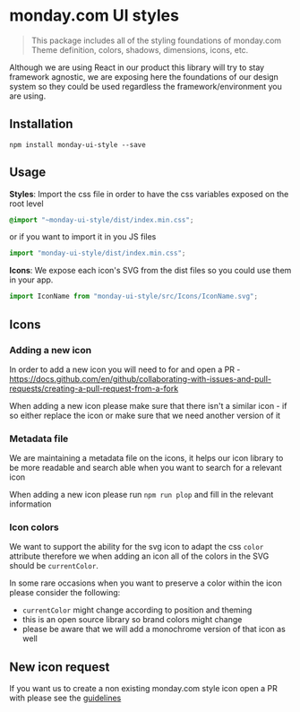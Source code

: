 # monday.com UI styles

> This package includes all of the styling foundations of monday.com
> Theme definition, colors, shadows, dimensions, icons, etc.

Although we are using React in our product this library will try to stay framework agnostic, we are exposing here the foundations of our design system so they could be used regardless the framework/environment you are using.

## Installation

```
npm install monday-ui-style --save
```

## Usage

**Styles**: Import the css file in order to have the css variables exposed on the root level

```scss
@import "~monday-ui-style/dist/index.min.css";
```

or if you want to import it in you JS files

```javascript
import "monday-ui-style/dist/index.min.css";
```

**Icons**: We expose each icon's SVG from the dist files so you could use them in your app.

```javascript
import IconName from "monday-ui-style/src/Icons/IconName.svg";
```

## Icons

### Adding a new icon
In order to add a new icon you will need to for and open a PR - https://docs.github.com/en/github/collaborating-with-issues-and-pull-requests/creating-a-pull-request-from-a-fork

When adding a new icon please make sure that there isn't a similar icon - if so either replace the icon or make sure that we need another version of it

### Metadata file

We are maintaining a metadata file on the icons, it helps our icon library to be more readable and search able when you want to search for a relevant icon

When adding a new icon please run `npm run plop` and fill in the relevant information

### Icon colors

We want to support the ability for the svg icon to adapt the css `color` attribute therefore we when adding an icon
all of the colors in the SVG should be `currentColor`.

In some rare occasions when you want to preserve a color within the icon please consider the following:

- `currentColor` might change according to position and theming
- this is an open source library so brand colors might change
- please be aware that we will add a monochrome version of that icon as well

## New icon request

If you want us to create a non existing monday.com style icon open a PR with please see the [guidelines](ICON_REQUEST.md)
